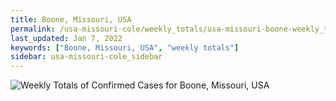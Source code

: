 ```yaml
---
title: Boone, Missouri, USA
permalink: /usa-missouri-cole/weekly_totals/usa-missouri-boone-weekly_totals.html
last_updated: Jan 7, 2022
keywords: ["Boone, Missouri, USA", "weekly totals"]
sidebar: usa-missouri-cole_sidebar
---
```


![Weekly Totals of Confirmed Cases for Boone, Missouri, USA](/covid_tracker/images/graphs/usa-missouri-boone-weekly_totals_graph.png)
